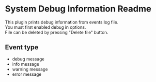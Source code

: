 System Debug Information Readme
====

This plugin prints debug information from events log file.  
You must first enabled debug in options.  
File can be deleted by pressing "Delete file" button.  

Event type
-----------
* debug message
* info message
* warning message
* error message


